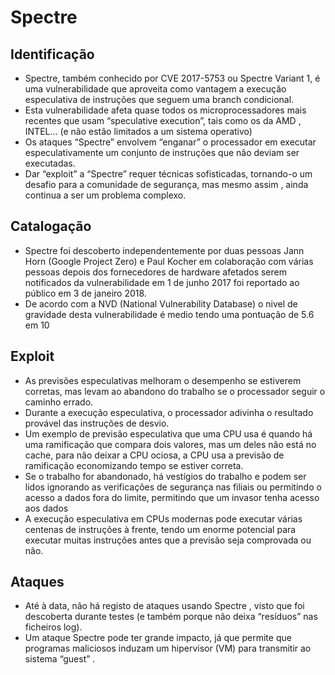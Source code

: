 # Spectre

## Identificação

- Spectre, também conhecido por CVE 2017-5753 ou Spectre Variant 1, é uma vulnerabilidade que aproveita como vantagem a execução especulativa de instruções que seguem uma branch condicional.
- Esta vulnerabilidade afeta quase todos os microprocessadores mais recentes que usam “speculative execution”, tais como os da AMD , INTEL… (e não estão limitados a um sistema operativo)
- Os ataques “Spectre” envolvem “enganar” o processador em executar especulativamente um conjunto de instruções que não deviam ser executadas.
-  Dar “exploit” a “Spectre” requer técnicas sofisticadas, tornando-o um desafio para a comunidade de segurança, mas mesmo assim , ainda continua a ser um problema complexo.

## Catalogação

- Spectre foi descoberto independentemente por duas pessoas Jann Horn (Google Project Zero) e Paul Kocher em colaboração com várias pessoas depois dos fornecedores de hardware afetados serem notificados da vulnerabilidade em 1 de junho 2017 foi reportado ao público em 3 de janeiro 2018.
- De acordo com a NVD (National Vulnerability Database) o nivel de gravidade desta vulnerabilidade é medio tendo uma pontuação de 5.6 em 10


## Exploit

- As previsões especulativas melhoram o desempenho se estiverem corretas, mas levam ao abandono do trabalho se o processador seguir o caminho errado.
- Durante a execução especulativa, o processador adivinha o resultado provável das instruções de desvio.
- Um exemplo de previsão especulativa que uma CPU usa é quando há uma ramificação que compara dois valores, mas um deles não está no cache, para não deixar a CPU ociosa, a CPU usa a previsão de ramificação economizando tempo se estiver correta.
- Se o trabalho for abandonado, há vestígios do trabalho e podem ser lidos ignorando as verificações de segurança nas filiais ou permitindo o acesso a dados fora do limite, permitindo que um invasor tenha acesso aos dados
- A execução especulativa em CPUs modernas pode executar várias centenas de instruções à frente, tendo um enorme potencial para executar muitas instruções antes que a previsão seja comprovada ou não.

## Ataques

- Até à data, não há registo de ataques usando Spectre , visto que foi descoberta durante testes (e também porque não deixa “resíduos” nas ficheiros log).
- Um ataque Spectre pode ter grande impacto,  já que permite que programas maliciosos induzam um hipervisor (VM) para transmitir ao sistema “guest” .

